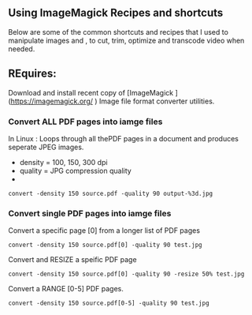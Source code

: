 ## Using ImageMagick  Recipes and shortcuts

Below are some of the common shortcuts and recipes that I used to manipulate images and  , to cut, trim, optimize and transcode video when  needed. 

## REquires:
Download and install recent copy of [ImageMagick ] (https://imagemagick.org/ )  Image file format converter  utilities.

### Convert ALL PDF pages into iamge files
In Linux : Loops through all thePDF pages in  a document and produces seperate JPEG images.
  * density = 100, 150, 300 dpi
  * quality = JPG compression quality
  * 
```convert -density 150 source.pdf -quality 90 output-%3d.jpg```

### Convert single PDF pages into iamge files

Convert a specific page [0] from a longer list of PDF pages 

```convert -density 150 source.pdf[0] -quality 90 test.jpg```

Convert and RESIZE a speific PDF page

```convert -density 150 source.pdf[0] -quality 90 -resize 50% test.jpg```

Convert a RANGE [0-5] PDF pages.

```convert -density 150 source.pdf[0-5] -quality 90 test.jpg```
